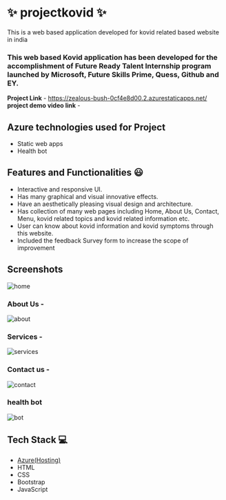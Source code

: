 # ✨  projectkovid ✨

This is a web based application developed for kovid related based website in india

### This web based Kovid application has been developed for the accomplishment of Future Ready Talent Internship program launched by Microsoft, Future Skills Prime, Quess, Github and EY.


**Project Link** - https://zealous-bush-0cf4e8d00.2.azurestaticapps.net/
**project demo video link** - 

## Azure technologies used for Project

- Static web apps
- Health bot

## Features and Functionalities 😃

- Interactive and responsive UI.
- Has many graphical and visual innovative effects.
- Have an aesthetically pleasing visual design and architecture.
- Has collection of many web pages including Home, About Us, Contact, Menu, kovid related topics and kovid related information etc.
- User can know about kovid information and kovid symptoms through this website.
- Included the feedback Survey form to increase the scope of improvement 

## Screenshots




   ![home](https://user-images.githubusercontent.com/116147924/205272712-6b05e6e4-ca60-4926-b6a3-f06d25a42f40.png)


### About Us -


![about](https://user-images.githubusercontent.com/116147924/205272761-5bde65a1-3933-41db-87ea-9fd49ba758fd.png)

### Services -

![services](https://user-images.githubusercontent.com/116147924/205272780-c735638f-7984-41cf-818c-9da872420364.png)


### Contact us -

![contact](https://user-images.githubusercontent.com/116147924/205272803-9d2d9129-3b2c-4235-b1ba-4f15c242cc05.png)


### health bot

![bot](https://user-images.githubusercontent.com/116147924/205272820-8ed8ca5e-0176-426e-9916-225a79dcf6c1.png)



## Tech Stack 💻

- [Azure(Hosting)](https://azure.microsoft.com/en-in/features/azure-portal/)
- HTML
- CSS
- Bootstrap
- JavaScript
